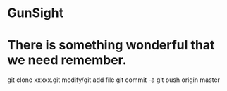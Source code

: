 # GunSight
# There is something wonderful that we need remember.
  git clone xxxxx.git
  modify/git add file
  git commit -a
  git push origin master
